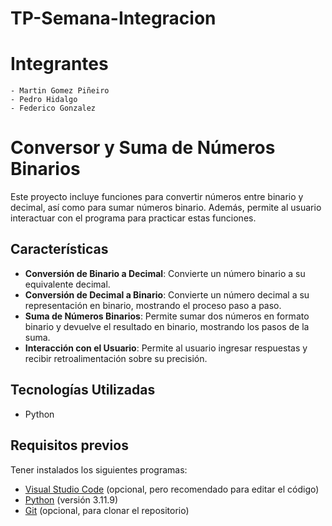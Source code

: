 # TP-Semana-Integracion

# Integrantes

    - Martin Gomez Piñeiro
    - Pedro Hidalgo
    - Federico Gonzalez

# Conversor y Suma de Números Binarios

Este proyecto incluye funciones para convertir números entre binario y decimal, así como para sumar números binario. 
Además, permite al usuario interactuar con el programa para practicar estas funciones.

## Características

- **Conversión de Binario a Decimal**: Convierte un número binario a su equivalente decimal.
- **Conversión de Decimal a Binario**: Convierte un número decimal a su representación en binario, mostrando el proceso paso a paso.
- **Suma de Números Binarios**: Permite sumar dos números en formato binario y devuelve el resultado en binario, mostrando los pasos de la suma.
- **Interacción con el Usuario**: Permite al usuario ingresar respuestas y recibir retroalimentación sobre su precisión.

## Tecnologías Utilizadas

- Python

## Requisitos previos

Tener instalados los siguientes programas:

- [Visual Studio Code](https://code.visualstudio.com/) (opcional, pero recomendado para editar el código)
- [Python](https://www.python.org/downloads/) (versión 3.11.9)
- [Git](https://git-scm.com/) (opcional, para clonar el repositorio)




